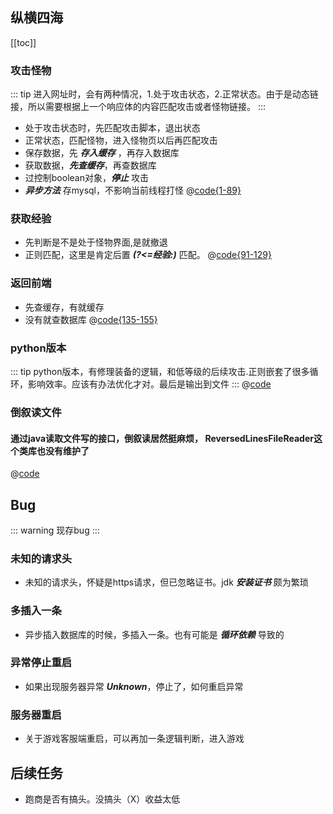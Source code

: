 ## 纵横四海
[[toc]]
### 攻击怪物
::: tip 进入网址时，会有两种情况，1.处于攻击状态，2.正常状态。由于是动态链接，所以需要根据上一个响应体的内容匹配攻击或者怪物链接。
:::

- 处于攻击状态时，先匹配攻击脚本，退出状态
- 正常状态，匹配怪物，进入怪物页以后再匹配攻击
- 保存数据，先 ***存入缓存*** ，再存入数据库
- 获取数据，***先查缓存***，再查数据库
- 过控制boolean对象，***停止*** 攻击
- ***异步方法*** 存mysql，不影响当前线程打怪
  @[code{1-89}](zhsh.java)


### 获取经验
- 先判断是不是处于怪物界面,是就撤退
- 正则匹配，这里是肯定后置 ***(?<=经验:)*** 匹配。
@[code{91-129}](zhsh.java)


### 返回前端
- 先查缓存，有就缓存
- 没有就查数据库
@[code{135-155}](zhsh.java)
### python版本
::: tip python版本，有修理装备的逻辑，和低等级的后续攻击.正则嵌套了很多循环，影响效率。应该有办法优化才对。最后是输出到文件
:::
@[code](zhsh.py)

### 倒叙读文件
#### 通过java读取文件写的接口，倒叙读居然挺麻烦， ReversedLinesFileReader这个类库也没有维护了
@[code](last.java)


## Bug
::: warning  现存bug
:::


### 未知的请求头
- 未知的请求头，怀疑是https请求，但已忽略证书。jdk ***安装证书*** 颇为繁琐

### 多插入一条
- 异步插入数据库的时候，多插入一条。也有可能是 ***循环依赖*** 导致的

### 异常停止重启
- 如果出现服务器异常 ***Unknown***，停止了，如何重启异常

### 服务器重启
- 关于游戏客服端重启，可以再加一条逻辑判断，进入游戏

## 后续任务
- 跑商是否有搞头。没搞头（X）收益太低
